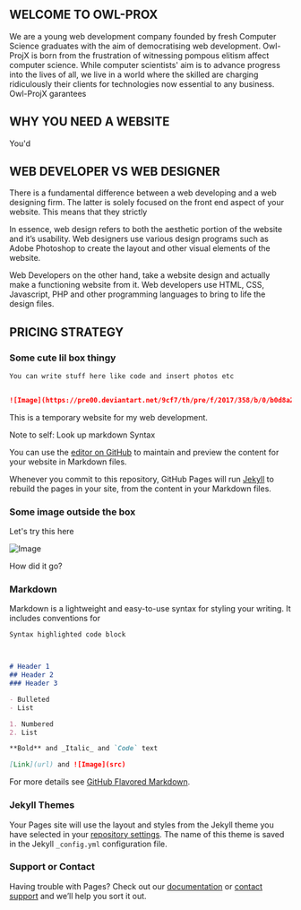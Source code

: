 ##  WELCOME TO OWL-PROX

We are a young web development company founded by fresh Computer Science graduates with the aim of democratising web development.
Owl-ProjX is born from the frustration of witnessing pompous elitism affect computer science.
While computer scientists' aim is to advance progress into the lives of all, we live in a world where the skilled are charging ridiculously their clients for technologies now essential to any business.
Owl-ProjX garantees


##  WHY YOU NEED A WEBSITE

You'd


##  WEB DEVELOPER VS WEB DESIGNER

There is a fundamental difference between a web developing and a web designing firm. The latter is solely focused on the front end aspect of your website. This means that they strictly


In essence, web design refers to both the aesthetic portion of the website and it’s usability. Web designers use various design programs such as Adobe Photoshop to create the layout and other visual elements of the website.

Web Developers on the other hand, take a website design and actually make a functioning website from it. Web developers use HTML, CSS, Javascript, PHP and other programming languages to bring to life the design files.


##  PRICING STRATEGY




### Some cute lil box thingy

```markdown
You can write stuff here like code and insert photos etc


![Image](https://pre00.deviantart.net/9cf7/th/pre/f/2017/358/b/0/b0d8a29193c4f5c6339dd70414948980-dbxo42i.png)
```

This is a temporary website for my web development.

Note to self: Look up markdown Syntax

You can use the [editor on GitHub](https://github.com/Jojojoseph00/owlprojX/edit/master/index.md) to maintain and preview the content for your website in Markdown files.

Whenever you commit to this repository, GitHub Pages will run [Jekyll](https://jekyllrb.com/) to rebuild the pages in your site, from the content in your Markdown files.

### Some image outside the box

Let's try this here

![Image](https://pre00.deviantart.net/9cf7/th/pre/f/2017/358/b/0/b0d8a29193c4f5c6339dd70414948980-dbxo42i.png)

How did it go?

### Markdown

Markdown is a lightweight and easy-to-use syntax for styling your writing. It includes conventions for

```markdown
Syntax highlighted code block



# Header 1
## Header 2
### Header 3

- Bulleted
- List

1. Numbered
2. List

**Bold** and _Italic_ and `Code` text

[Link](url) and ![Image](src)
```

For more details see [GitHub Flavored Markdown](https://guides.github.com/features/mastering-markdown/).

### Jekyll Themes

Your Pages site will use the layout and styles from the Jekyll theme you have selected in your [repository settings](https://github.com/Jojojoseph00/owlprojX/settings). The name of this theme is saved in the Jekyll `_config.yml` configuration file.

### Support or Contact

Having trouble with Pages? Check out our [documentation](https://help.github.com/categories/github-pages-basics/) or [contact support](https://github.com/contact) and we’ll help you sort it out.

